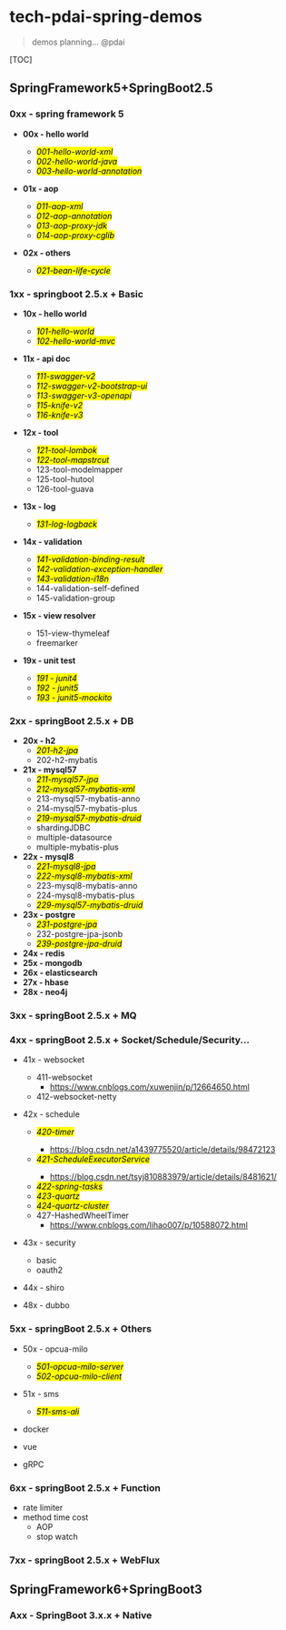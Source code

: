# tech-pdai-spring-demos

> demos planning... @pdai

[TOC]

## SpringFramework5+SpringBoot2.5

### 0xx - spring framework 5

+ **00x - hello world**
    + <mark>*001-hello-world-xml*</mark>
    + <mark>*002-hello-world-java*</mark>
    + <mark>*003-hello-world-annotation*</mark>

+ **01x - aop**
    + <mark>*011-aop-xml*
    + <mark>*012-aop-annotation*
    + <mark>*013-aop-proxy-jdk*
    + <mark>*014-aop-proxy-cglib*

+ **02x - others**
    + <mark>*021-bean-life-cycle*

### 1xx - springboot 2.5.x + Basic

+ **10x - hello world**
    + <mark>*101-hello-world*
    + <mark>*102-hello-world-mvc*

+ **11x - api doc**
    + <mark>*111-swagger-v2*
    + <mark>*112-swagger-v2-bootstrap-ui*
    + <mark>*113-swagger-v3-openapi*
    + <mark>*115-knife-v2*
    + <mark>*116-knife-v3*

+ **12x - tool**
    + <mark>*121-tool-lombok*
    + <mark>*122-tool-mapstrcut*
    + 123-tool-modelmapper
    + 125-tool-hutool
    + 126-tool-guava

+ **13x - log**
    + <mark>*131-log-logback*

+ **14x - validation**
    + <mark>*141-validation-binding-result*
    + <mark>*142-validation-exception-handler*
    + <mark>*143-validation-i18n*
    + 144-validation-self-defined
    + 145-validation-group

+ **15x - view resolver**
    + 151-view-thymeleaf
    + freemarker
+ **19x - unit test**
    + <mark>*191 - junit4*
    + <mark>*192 - junit5*
    + <mark>*193 - junit5-mockito*

### 2xx - springBoot 2.5.x + DB

+ **20x - h2**
    + <mark>*201-h2-jpa*
    + 202-h2-mybatis
+ **21x - mysql57**
    + <mark>*211-mysql57-jpa*
    + <mark>*212-mysql57-mybatis-xml*
    + 213-mysql57-mybatis-anno
    + 214-mysql57-mybatis-plus
    + <mark>*219-mysql57-mybatis-druid*
    + shardingJDBC
    + multiple-datasource
    + multiple-mybatis-plus
+ **22x - mysql8**
    + <mark>*221-mysql8-jpa*
    + <mark>*222-mysql8-mybatis-xml*
    + 223-mysql8-mybatis-anno
    + 224-mysql8-mybatis-plus
    + <mark>*229-mysql57-mybatis-druid*
+ **23x - postgre**
    + <mark>*231-postgre-jpa*
    + 232-postgre-jpa-jsonb
    + <mark>*239-postgre-jpa-druid*
+ **24x - redis**
+ **25x - mongodb**
+ **26x - elasticsearch**
+ **27x - hbase**
+ **28x - neo4j**

### 3xx - springBoot 2.5.x + MQ


### 4xx - springBoot 2.5.x + Socket/Schedule/Security...

+ 41x - websocket
  + 411-websocket
    + https://www.cnblogs.com/xuwenjin/p/12664650.html
  + 412-websocket-netty
+ 42x - schedule
  + <mark>*420-timer*
    + https://blog.csdn.net/a1439775520/article/details/98472123
  + <mark>*421-ScheduleExecutorService*
    + https://blog.csdn.net/tsyj810883979/article/details/8481621/
  + <mark>*422-spring-tasks*
  + <mark>*423-quartz*
  + <mark>*424-quartz-cluster*
  + 427-HashedWheelTimer
    + https://www.cnblogs.com/lihao007/p/10588072.html
+ 43x - security
  + basic
  + oauth2
+ 44x - shiro

+ 48x - dubbo

### 5xx - springBoot 2.5.x + Others

+ 50x - opcua-milo
  + <mark>*501-opcua-milo-server*
  + <mark>*502-opcua-milo-client*

+ 51x - sms
  + <mark>*511-sms-ali*

+ docker
+ vue
+ gRPC


### 6xx - springBoot 2.5.x + Function

+ rate limiter
+ method time cost
  + AOP
  + stop watch

### 7xx - springBoot 2.5.x + WebFlux

## SpringFramework6+SpringBoot3
### Axx - SpringBoot 3.x.x + Native